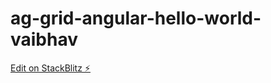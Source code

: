 # ag-grid-angular-hello-world-vaibhav

[Edit on StackBlitz ⚡️](https://stackblitz.com/edit/ag-grid-angular-hello-world-vaibhav)